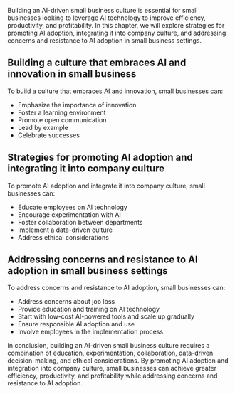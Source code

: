

Building an AI-driven small business culture is essential for small businesses looking to leverage AI technology to improve efficiency, productivity, and profitability. In this chapter, we will explore strategies for promoting AI adoption, integrating it into company culture, and addressing concerns and resistance to AI adoption in small business settings.

Building a culture that embraces AI and innovation in small business
--------------------------------------------------------------------

To build a culture that embraces AI and innovation, small businesses can:

* Emphasize the importance of innovation
* Foster a learning environment
* Promote open communication
* Lead by example
* Celebrate successes

Strategies for promoting AI adoption and integrating it into company culture
----------------------------------------------------------------------------

To promote AI adoption and integrate it into company culture, small businesses can:

* Educate employees on AI technology
* Encourage experimentation with AI
* Foster collaboration between departments
* Implement a data-driven culture
* Address ethical considerations

Addressing concerns and resistance to AI adoption in small business settings
----------------------------------------------------------------------------

To address concerns and resistance to AI adoption, small businesses can:

* Address concerns about job loss
* Provide education and training on AI technology
* Start with low-cost AI-powered tools and scale up gradually
* Ensure responsible AI adoption and use
* Involve employees in the implementation process

In conclusion, building an AI-driven small business culture requires a combination of education, experimentation, collaboration, data-driven decision-making, and ethical considerations. By promoting AI adoption and integration into company culture, small businesses can achieve greater efficiency, productivity, and profitability while addressing concerns and resistance to AI adoption.
